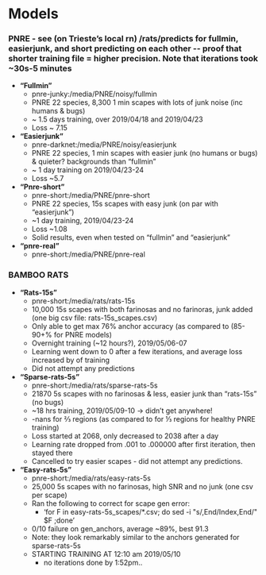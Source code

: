 # Models
### PNRE - see (on Trieste’s local rn) /rats/predicts for fullmin, easierjunk, and short predicting on each other -- proof that shorter training file = higher precision. Note that iterations took ~30s-5 minutes
* **“Fullmin”**
  * pnre-junky:/media/PNRE/noisy/fullmin 
  * PNRE 22 species, 8,300 1 min scapes with lots of junk noise (inc humans & bugs)
  * ~ 1.5 days training, over 2019/04/18 and 2019/04/23
  * Loss ~ 7.15
* **“Easierjunk”**
  * pnre-darknet:/media/PNRE/noisy/easierjunk
  * PNRE 22 species, 1 min scapes with easier junk (no humans or bugs) & quieter? backgrounds than “fullmin”
  * ~ 1 day training on 2019/04/23-24
  * Loss ~5.7
* **“Pnre-short”**
  * pnre-short:/media/PNRE/pnre-short
  * PNRE 22 species, 15s scapes with easy junk (on par with “easierjunk”)
  * ~1 day training, 2019/04/23-24
  * Loss ~1.08
  * Solid results, even when tested on “fullmin” and “easierjunk”
* **“pnre-real”**
  * pnre-short:/media/PNRE/pnre-real

### BAMBOO RATS
* **“Rats-15s”**
  * pnre-short:/media/rats/rats-15s
  * 10,000 15s scapes with both farinosas and no farinoras, junk added (one big csv file: rats-15s_scapes.csv)
  * Only able to get max 76% anchor accuracy (as compared to (85-90+% for PNRE models)
  * Overnight training (~12 hours?), 2019/05/06-07
  * Learning went down to 0 after a few iterations, and average loss increased by of training
  * Did not attempt any predictions
* **“Sparse-rats-5s”**
  * pnre-short:/media/rats/sparse-rats-5s
  * 21870 5s scapes with no farinosas & less, easier junk than “rats-15s” (no bugs)
  * ~18 hrs training, 2019/05/09-10 -> didn’t get anywhere!
  * -nans for ⅔ regions (as compared to for ⅓ regions for healthy PNRE training)
  * Loss started at 2068, only decreased to 2038 after a day
  * Learning rate dropped from .001 to .000000 after first iteration, then stayed there
  * Cancelled to try easier scapes - did not attempt any predictions.
* **“Easy-rats-5s”**
  * pnre-short:/media/rats/easy-rats-5s
  * 25,000 5s scapes with no farinosas, high SNR and no junk (one csv per scape)
  * Ran the following to correct for scape gen error:
    * ‘for F in easy-rats-5s_scapes/*.csv; do sed -i "s/,End/Index,End/" $F ;done’
  * 0/10 failure on gen_anchors, average ~89%, best 91.3
  * Note: they look remarkably similar to the anchors generated  for sparse-rats-5s
  * STARTING TRAINING AT 12:10 am 2019/05/10
    * no iterations done by 1:52pm..

